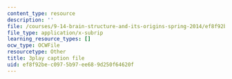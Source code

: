 ```yaml
---
content_type: resource
description: ''
file: /courses/9-14-brain-structure-and-its-origins-spring-2014/ef8f92bec0975b97ee689d250f64620f_555115.srt
file_type: application/x-subrip
learning_resource_types: []
ocw_type: OCWFile
resourcetype: Other
title: 3play caption file
uid: ef8f92be-c097-5b97-ee68-9d250f64620f
---
```

